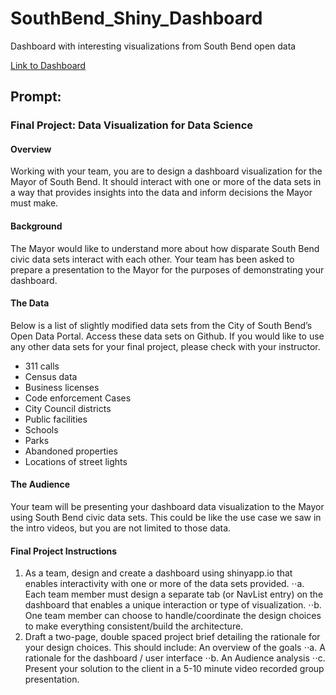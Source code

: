 # SouthBend_Shiny_Dashboard
Dashboard with interesting visualizations from South Bend open data

[Link to Dashboard](https://hunterkempf.shinyapps.io/Final_Hunter/)

## Prompt:

### Final Project: Data Visualization for Data Science
#### Overview
Working with your team, you are to design a dashboard visualization for the Mayor of South Bend. It should interact with one or more of the data sets in a way that provides insights into the data and inform decisions the Mayor must make.  

#### Background
The Mayor would like to understand more about how disparate South Bend civic data sets interact with each other. Your team has been asked to prepare a presentation to the Mayor for the purposes of demonstrating your dashboard.

#### The Data
Below is a list of slightly modified data sets from the City of South Bend’s Open Data Portal. Access these data sets on Github. If you would like to use any other data sets for your final project, please check with your instructor.
 - 311 calls
 - Census data
 - Business licenses
 - Code enforcement Cases
 - City Council districts
 - Public facilities
 - Schools
 - Parks
 - Abandoned properties
 - Locations of street lights
 
#### The Audience
Your team will be presenting your dashboard data visualization to the Mayor using South Bend civic data sets. This could be like the use case we saw in the intro videos, but you are not limited to those data.


#### Final Project Instructions

1. As a team, design and create a dashboard using shinyapp.io that enables interactivity with one or more of the data sets provided.
⋅⋅a. Each team member must design a separate tab (or NavList entry) on the dashboard that enables a unique interaction or type of visualization.
⋅⋅b. One team member can choose to handle/coordinate the design choices to make everything consistent/build the architecture.
2. Draft a two-page, double spaced project brief detailing the rationale for your design choices. This should include:
An overview of the goals
⋅⋅a. A rationale for the dashboard / user interface
⋅⋅b. An Audience analysis
⋅⋅c. Present your solution to the client in a 5-10 minute video recorded group presentation.
